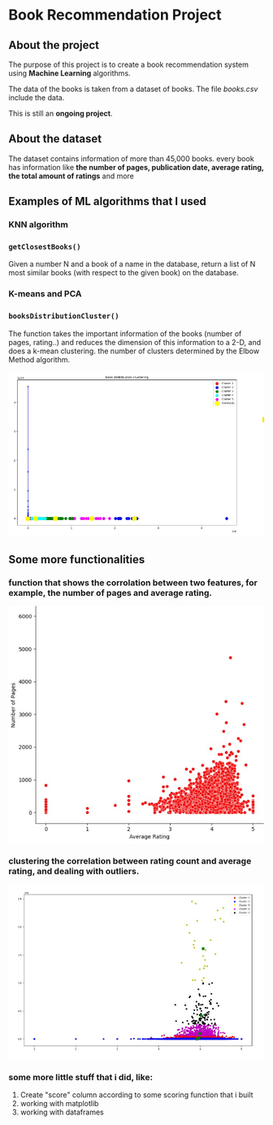 # Book Recommendation Project

## About the project

The purpose of this project is to create a book recommendation system
using **Machine Learning** algorithms.

The data of the books is taken from a dataset of books. The file *books.csv* include the data.

This is still an **ongoing project**.

## About the dataset

The dataset contains information of more than 45,000 books. every book has information like **the number of pages, publication date, average rating,
the total amount of ratings** and more

## Examples of ML algorithms that I used

### KNN algorithm
### `getClosestBooks()`
Given a number N and a book of a name in the database,
                       return a list of N most similar books (with respect to the given book) on the database.

### K-means and PCA
### `booksDistributionCluster()`
The function takes the important information of the books (number of pages, rating..) and reduces the dimension of this
information to a 2-D, and does a k-mean clustering. the number of clusters determined by 
the Elbow Method algorithm.

![kmean-pca](kmean-pca.jpg)

## Some more functionalities

### function that shows the corrolation between two features, for example, the number of pages and average rating.

![pageNrating](pageNrating.jpg)

### clustering the correlation between rating count and average rating, and dealing with outliers.

![outliers](outliers.jpg)

### some more little stuff that i did, like:

1) Create "score" column according to some scoring function that i built
2) working with matplotlib
3) working with dataframes


